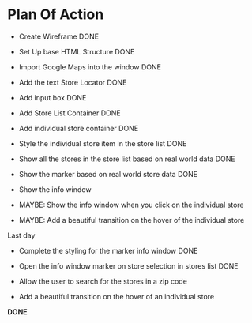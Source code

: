 # Plan Of Action

- Create Wireframe DONE

- Set Up base HTML Structure DONE

- Import Google Maps into the window DONE

- Add the text Store Locator DONE

- Add input box DONE

- Add Store List Container DONE

- Add individual store container DONE

- Style the individual store item in the store list DONE

- Show all the stores in the store list based on real world data DONE

- Show the marker based on real world store data DONE

- Show the info window

- MAYBE: Show the info window when you click on the individual store

- MAYBE: Add a beautiful transition on the hover of the individual store

Last day

- Complete the styling for the marker info window DONE

- Open the info window marker on store selection in stores list DONE

- Allow the user to search for the stores in a zip code

- Add a beautiful transition on the hover of an individual store

**DONE**
